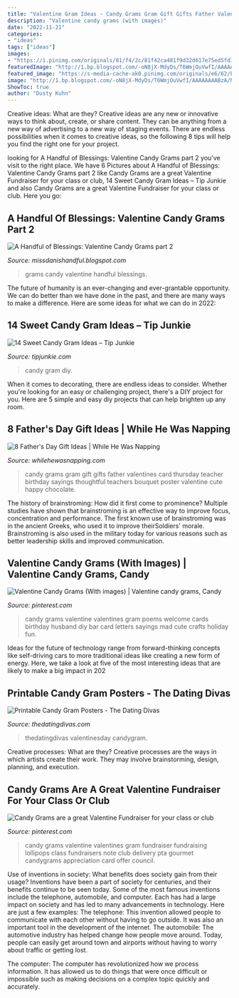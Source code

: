 ```yaml
---
title: "Valentine Gram Ideas - Candy Grams Gram Gift Gifts Father Valentines Card Thursday Teacher Birthday Sayings Thoughtful Teachers Bouquet Poster Valentine Cute Happy Chocolate"
description: "Valentine candy grams (with images)"
date: "2022-11-21"
categories:
- "ideas"
tags: ["ideas"]
images:
- "https://i.pinimg.com/originals/81/f4/2c/81f42ca481f9d32d617e75ed5fd3cea3.jpg"
featuredImage: "http://1.bp.blogspot.com/-oN8jX-MdyDs/T6WmjOuVwfI/AAAAAAAABzA/Nt5YC3YlN9k/s1600/DSC0625.JPG"
featured_image: "https://s-media-cache-ak0.pinimg.com/originals/e6/62/b7/e662b7dfcd39a10246f80059c4b35f4a.png"
image: "http://1.bp.blogspot.com/-oN8jX-MdyDs/T6WmjOuVwfI/AAAAAAAABzA/Nt5YC3YlN9k/s1600/DSC0625.JPG"
ShowToc: true
author: "Dusty Kuhn"
---
```



Creative ideas: What are they?
Creative ideas are any new or innovative ways to think about, create, or share content. They can be anything from a new way of advertising to a new way of staging events. There are endless possibilities when it comes to creative ideas, so the following 8 tips will help you find the right one for your project.

	

		
looking for A Handful of Blessings: Valentine Candy Grams part 2 you've visit to the right place. We have 6 Pictures about A Handful of Blessings: Valentine Candy Grams part 2 like Candy Grams are a great Valentine Fundraiser for your class or club, 14 Sweet Candy Gram Ideas – Tip Junkie and also Candy Grams are a great Valentine Fundraiser for your class or club. Here you go:
		
    
## A Handful Of Blessings: Valentine Candy Grams Part 2

<img loading=lazy src="http://1.bp.blogspot.com/-oN8jX-MdyDs/T6WmjOuVwfI/AAAAAAAABzA/Nt5YC3YlN9k/s1600/DSC0625.JPG" onerror="this.onerror=null;this.src='https://tse1.mm.bing.net/th?id=OIP.IUBnzJ9AbOR_TqLa-Hej8gHaLE&amp;pid=15.1';" alt="A Handful of Blessings: Valentine Candy Grams part 2">

_Source: missdanishandful.blogspot.com_

>grams candy valentine handful blessings. 

	

The future of humanity is an ever-changing and ever-grantable opportunity. We can do better than we have done in the past, and there are many ways to make a difference. Here are some ideas for what we can do in 2022: 

    
## 14 Sweet Candy Gram Ideas – Tip Junkie

<img loading=lazy src="https://cdn.tipjunkie.com/wp-content/uploads/2015/6/Candybirthdaywreath.jpg" onerror="this.onerror=null;this.src='https://tse4.mm.bing.net/th?id=OIP.z1LddweDS9cU1XP8BSFTEwHaLE&amp;pid=15.1';" alt="14 Sweet Candy Gram Ideas – Tip Junkie">

_Source: tipjunkie.com_

>candy gram diy. 

	

When it comes to decorating, there are endless ideas to consider. Whether you're looking for an easy or challenging project, there's a DIY project for you. Here are 5 simple and easy diy projects that can help brighten up any room.

    
## 8 Father&#039;s Day Gift Ideas | While He Was Napping

<img loading=lazy src="http://whilehewasnapping.com/wp-content/uploads/2013/05/P4111565.jpg" onerror="this.onerror=null;this.src='https://tse4.mm.bing.net/th?id=OIP.ckY0bV7AOUVoYuiI2zSJhAHaJ4&amp;pid=15.1';" alt="8 Father&#039;s Day Gift Ideas | While He Was Napping">

_Source: whilehewasnapping.com_

>candy grams gram gift gifts father valentines card thursday teacher birthday sayings thoughtful teachers bouquet poster valentine cute happy chocolate. 

	

The history of brainstroming: How did it first come to prominence?
Multiple studies have shown that brainstroming is an effective way to improve focus, concentration and performance. The first known use of brainstroming was in the ancient Greeks, who used it to improve theirSoldiers' morale. Brainstroming is also used in the military today for various reasons such as better leadership skills and improved communication.

    
## Valentine Candy Grams (With Images) | Valentine Candy Grams, Candy

<img loading=lazy src="https://i.pinimg.com/originals/81/f4/2c/81f42ca481f9d32d617e75ed5fd3cea3.jpg" onerror="this.onerror=null;this.src='https://tse1.mm.bing.net/th?id=OIP.5qI8VF8enPspWA0t0e_NhAHaJ4&amp;pid=15.1';" alt="Valentine Candy Grams (With images) | Valentine candy grams, Candy">

_Source: pinterest.com_

>candy grams valentine valentines gram poems welcome cards birthday husband diy bar card letters sayings mad cute crafts holiday fun. 

	

Ideas for the future of technology range from forward-thinking concepts like self-driving cars to more traditional ideas like creating a new form of energy. Here, we take a look at five of the most interesting ideas that are likely to make a big impact in 202
    
## Printable Candy Gram Posters - The Dating Divas

<img loading=lazy src="https://www.thedatingdivas.com/wp-content/uploads/Valentines-Candy-Gram-Poster.jpg" onerror="this.onerror=null;this.src='https://tse4.mm.bing.net/th?id=OIP.UjQ5OoOEV6BnWpyYyihTpgHaQi&amp;pid=15.1';" alt="Printable Candy Gram Posters - The Dating Divas">

_Source: thedatingdivas.com_

>thedatingdivas valentinesday candygram. 

	

Creative processes: What are they?
Creative processes are the ways in which artists create their work. They may involve brainstorming, design, planning, and execution.

    
## Candy Grams Are A Great Valentine Fundraiser For Your Class Or Club

<img loading=lazy src="https://s-media-cache-ak0.pinimg.com/originals/e6/62/b7/e662b7dfcd39a10246f80059c4b35f4a.png" onerror="this.onerror=null;this.src='https://tse3.mm.bing.net/th?id=OIP._dDyHBI6pKs-w8SCq0O7qgHaHa&amp;pid=15.1';" alt="Candy Grams are a great Valentine Fundraiser for your class or club">

_Source: pinterest.com_

>candy grams valentine valentines gram fundraiser fundraising lollipops class fundraisers note club delivery pta gourmet candygrams appreciation card offer council. 

	

Use of inventions in society: What benefits does society gain from their usage?
Inventions have been a part of society for centuries, and their benefits continue to be seen today. Some of the most famous inventions include the telephone, automobile, and computer. Each has had a large impact on society and has led to many advancements in technology. Here are just a few examples: The telephone: This invention allowed people to communicate with each other without having to go outside. It was also an important tool in the development of the internet.
The automobile: The automotive industry has helped change how people move around. Today, people can easily get around town and airports without having to worry about traffic or getting lost.

The computer: The computer has revolutionized how we process information. It has allowed us to do things that were once difficult or impossible such as making decisions on a complex topic quickly and accurately.

